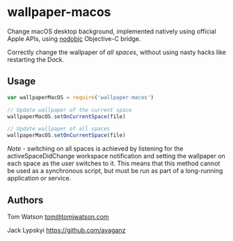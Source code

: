 # wallpaper-macos

Change macOS desktop background, implemented natively using official Apple APIs, using [nodobjc](https://github.com/TooTallNate/NodObjC) Objective-C bridge.

Correctly change the wallpaper of _all spaces_, without using nasty hacks like restarting the Dock.


## Usage

```javascript
var wallpaperMacOS = require('wallpaper-macos')

// Update wallpaper of the current space
wallpaperMacOS.setOnCurrentSpace(file)

// Update wallpaper of all spaces
wallpaperMacOS.setOnCurrentSpace(file)
```
_Note_ - switching on all spaces is achieved by listening for the activeSpaceDidChange workspace notification and setting the wallpaper on each space as the user switches to it. This means that this method cannot be used as a synchronous script, but must be run as part of a long-running application or service.

## Authors

Tom Watson <tom@tomjwatson.com>

Jack Lypskyi <https://github.com/avaganz>
